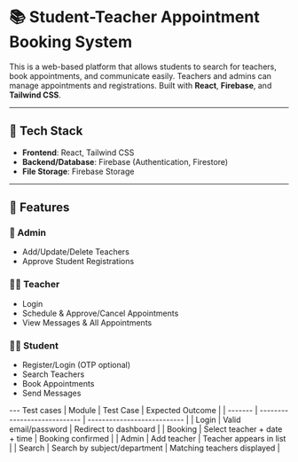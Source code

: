 
# 📚 Student-Teacher Appointment Booking System

This is a web-based platform that allows students to search for teachers, book appointments, and communicate easily. Teachers and admins can manage appointments and registrations. Built with **React**, **Firebase**, and **Tailwind CSS**.

---

## 🔧 Tech Stack

- **Frontend**: React, Tailwind CSS
- **Backend/Database**: Firebase (Authentication, Firestore)
- **File Storage**: Firebase Storage 

---

## 🌟 Features

### 👤 Admin
- Add/Update/Delete Teachers
- Approve Student Registrations

### 👨‍🏫 Teacher
- Login
- Schedule & Approve/Cancel Appointments
- View Messages & All Appointments

### 👨‍🎓 Student
- Register/Login (OTP optional)
- Search Teachers
- Book Appointments
- Send Messages

--- Test cases
| Module  | Test Case                    | Expected Outcome            |
| ------- | ---------------------------- | --------------------------- |
| Login   | Valid email/password         | Redirect to dashboard       |
| Booking | Select teacher + date + time | Booking confirmed           |
| Admin   | Add teacher                  | Teacher appears in list     |
| Search  | Search by subject/department | Matching teachers displayed |


